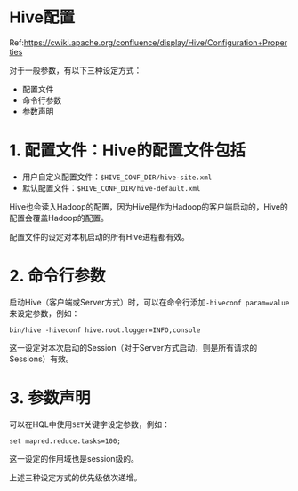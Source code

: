 # Hive配置

Ref:https://cwiki.apache.org/confluence/display/Hive/Configuration+Properties

对于一般参数，有以下三种设定方式：

* 配置文件
* 命令行参数
* 参数声明

# 1. 配置文件：Hive的配置文件包括

* 用户自定义配置文件：`$HIVE_CONF_DIR/hive-site.xml`
* 默认配置文件：`$HIVE_CONF_DIR/hive-default.xml`

Hive也会读入Hadoop的配置，因为Hive是作为Hadoop的客户端启动的，Hive的配置会覆盖Hadoop的配置。

配置文件的设定对本机启动的所有Hive进程都有效。

# 2. 命令行参数

启动Hive（客户端或Server方式）时，可以在命令行添加`-hiveconf param=value`来设定参数，例如：
```
bin/hive -hiveconf hive.root.logger=INFO,console
```
这一设定对本次启动的Session（对于Server方式启动，则是所有请求的Sessions）有效。

# 3. 参数声明

可以在HQL中使用`SET`关键字设定参数，例如：
```
set mapred.reduce.tasks=100;
```
这一设定的作用域也是session级的。

上述三种设定方式的优先级依次递增。


